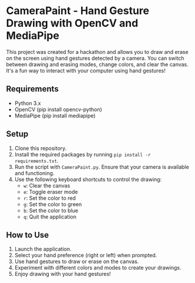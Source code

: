 # CameraPaint - Hand Gesture Drawing with OpenCV and MediaPipe

This project was created for a hackathon and allows you to draw and erase on the screen using 
hand gestures detected by a camera. You can switch between drawing and erasing modes, change colors, 
and clear the canvas. It's a fun way to interact with your computer using hand gestures!

## Requirements
* Python 3.x
* OpenCV (pip install opencv-python)
* MediaPipe (pip install mediapipe)

## Setup
1. Clone this repository.
2. Install the required packages by running `pip install -r requirements.txt`.
3. Run the script with `CameraPaint.py`. Ensure that your camera is available and functioning.
4. Use the following keyboard shortcuts to control the drawing:
   - `w`: Clear the canvas
   - `e`: Toggle eraser mode
   - `r`: Set the color to red
   - `g`: Set the color to green
   - `b`: Set the color to blue
   - `q`: Quit the application


## How to Use
1. Launch the application.
2. Select your hand preference (right or left) when prompted.
3. Use hand gestures to draw or erase on the canvas.
4. Experiment with different colors and modes to create your drawings.
5. Enjoy drawing with your hand gestures!
